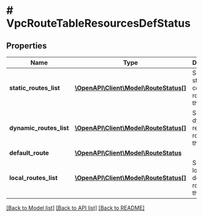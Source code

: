 # # VpcRouteTableResourcesDefStatus

## Properties

Name | Type | Description | Notes
------------ | ------------- | ------------- | -------------
**static_routes_list** | [**\OpenAPI\Client\Model\RouteStatus[]**](RouteStatus.md) | Set of statically configured routes in this table. | [optional]
**dynamic_routes_list** | [**\OpenAPI\Client\Model\RouteStatus[]**](RouteStatus.md) | Set of dynamically received routes in this table. | [optional]
**default_route** | [**\OpenAPI\Client\Model\RouteStatus**](RouteStatus.md) |  | [optional]
**local_routes_list** | [**\OpenAPI\Client\Model\RouteStatus[]**](RouteStatus.md) | Set of locally defined routes in this table. | [optional]

[[Back to Model list]](../../README.md#models) [[Back to API list]](../../README.md#endpoints) [[Back to README]](../../README.md)
